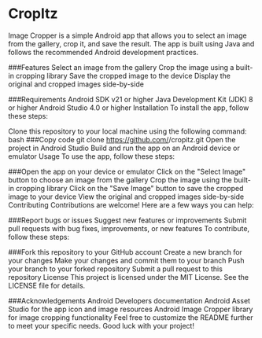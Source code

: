 # CropItz
Image Cropper is a simple Android app that allows you to select an image from the gallery, crop it, and save the result. The app is built using Java and follows the recommended Android development practices.

###Features
Select an image from the gallery
Crop the image using a built-in cropping library
Save the cropped image to the device
Display the original and cropped images side-by-side

###Requirements
Android SDK v21 or higher
Java Development Kit (JDK) 8 or higher
Android Studio 4.0 or higher
Installation
To install the app, follow these steps:

Clone this repository to your local machine using the following command:
bash
###Copy code
git clone https://github.com/<mayankverma786>/cropitz.git
Open the project in Android Studio
Build and run the app on an Android device or emulator
Usage
To use the app, follow these steps:

###Open the app on your device or emulator
Click on the "Select Image" button to choose an image from the gallery
Crop the image using the built-in cropping library
Click on the "Save Image" button to save the cropped image to your device
View the original and cropped images side-by-side
Contributing
Contributions are welcome! Here are a few ways you can help:

###Report bugs or issues
Suggest new features or improvements
Submit pull requests with bug fixes, improvements, or new features
To contribute, follow these steps:

###Fork this repository to your GitHub account
Create a new branch for your changes
Make your changes and commit them to your branch
Push your branch to your forked repository
Submit a pull request to this repository
License
This project is licensed under the MIT License. See the LICENSE file for details.

###Acknowledgements
Android Developers documentation
Android Asset Studio for the app icon and image resources
Android Image Cropper library for image cropping functionality
Feel free to customize the README further to meet your specific needs. Good luck with your project!
